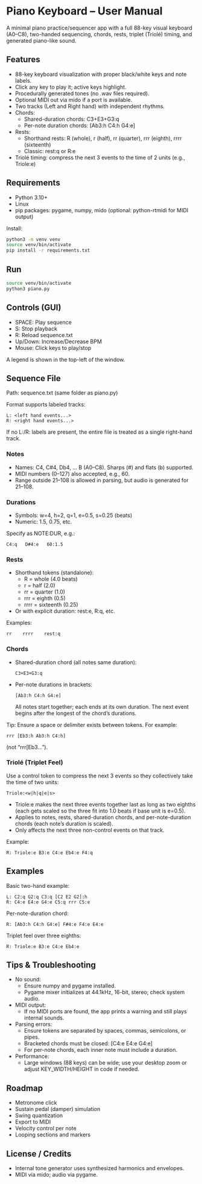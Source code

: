 # Piano Keyboard – User Manual

A minimal piano practice/sequencer app with a full 88-key visual keyboard (A0–C8), two-handed sequencing, chords, rests, triplet (Triolé) timing, and generated piano-like sound.

## Features
- 88-key keyboard visualization with proper black/white keys and note labels.
- Click any key to play it; active keys highlight.
- Procedurally generated tones (no .wav files required).
- Optional MIDI out via mido if a port is available.
- Two tracks (Left and Right hand) with independent rhythms.
- Chords:
  - Shared-duration chords: C3+E3+G3:q
  - Per-note duration chords: [Ab3:h C4:h G4:e]
- Rests:
  - Shorthand rests: R (whole), r (half), rr (quarter), rrr (eighth), rrrr (sixteenth)
  - Classic: rest:q or R:e
- Triolé timing: compress the next 3 events to the time of 2 units (e.g., Triole:e)

## Requirements
- Python 3.10+
- Linux
- pip packages: pygame, numpy, mido (optional: python-rtmidi for MIDI output)

Install:
```bash
python3 -m venv venv
source venv/bin/activate
pip install -r requirements.txt
```

## Run
```bash
source venv/bin/activate
python3 piano.py
```

## Controls (GUI)
- SPACE: Play sequence
- S: Stop playback
- R: Reload sequence.txt
- Up/Down: Increase/Decrease BPM
- Mouse: Click keys to play/stop

A legend is shown in the top-left of the window.

## Sequence File
Path: sequence.txt (same folder as piano.py)

Format supports labeled tracks:
```
L: <left hand events...>
R: <right hand events...>
```
If no L:/R: labels are present, the entire file is treated as a single right-hand track.

### Notes
- Names: C4, C#4, Db4, … B (A0–C8). Sharps (#) and flats (b) supported.
- MIDI numbers (0–127) also accepted, e.g., 60.
- Range outside 21–108 is allowed in parsing, but audio is generated for 21–108.

### Durations
- Symbols: w=4, h=2, q=1, e=0.5, s=0.25 (beats)
- Numeric: 1.5, 0.75, etc.

Specify as NOTE:DUR, e.g.:
```
C4:q   D#4:e   60:1.5
```

### Rests
- Shorthand tokens (standalone):
  - R = whole (4.0 beats)
  - r = half (2.0)
  - rr = quarter (1.0)
  - rrr = eighth (0.5)
  - rrrr = sixteenth (0.25)
- Or with explicit duration: rest:e, R:q, etc.

Examples:
```
rr    rrrr    rest:q
```

### Chords
- Shared-duration chord (all notes same duration):
  ```
  C3+E3+G3:q
  ```
- Per-note durations in brackets:
  ```
  [Ab3:h C4:h G4:e]
  ```
  All notes start together; each ends at its own duration. The next event begins after the longest of the chord’s durations.

Tip: Ensure a space or delimiter exists between tokens. For example:
```
rrr [Eb3:h Ab3:h C4:h]
```
(not “rrr[Eb3…”).

### Triolé (Triplet Feel)
Use a control token to compress the next 3 events so they collectively take the time of two units:
```
Triole:<w|h|q|e|s>
```
- Triole:e makes the next three events together last as long as two eighths (each gets scaled so the three fit into 1.0 beats if base unit is e=0.5).
- Applies to notes, rests, shared-duration chords, and per-note-duration chords (each note’s duration is scaled).
- Only affects the next three non-control events on that track.

Example:
```
R: Triole:e B3:e C4:e Eb4:e F4:q
```

## Examples

Basic two-hand example:
```
L: C2:q G2:q C3:q [C2 E2 G2]:h
R: C4:e E4:e G4:e C5:q rrr C5:e
```

Per-note-duration chord:
```
R: [Ab3:h C4:h G4:e] F#4:e F4:e E4:e
```

Triplet feel over three eighths:
```
R: Triole:e B3:e C4:e Eb4:e
```

## Tips & Troubleshooting
- No sound:
  - Ensure numpy and pygame installed.
  - Pygame mixer initializes at 44.1kHz, 16-bit, stereo; check system audio.
- MIDI output:
  - If no MIDI ports are found, the app prints a warning and still plays internal sounds.
- Parsing errors:
  - Ensure tokens are separated by spaces, commas, semicolons, or pipes.
  - Bracketed chords must be closed: [C4:e E4:e G4:e]
  - For per-note chords, each inner note must include a duration.
- Performance:
  - Large windows (88 keys) can be wide; use your desktop zoom or adjust KEY_WIDTH/HEIGHT in code if needed.

## Roadmap
- Metronome click
- Sustain pedal (damper) simulation
- Swing quantization
- Export to MIDI
- Velocity control per note
- Looping sections and markers

## License / Credits
- Internal tone generator uses synthesized harmonics and envelopes.
- MIDI via mido; audio via pygame.